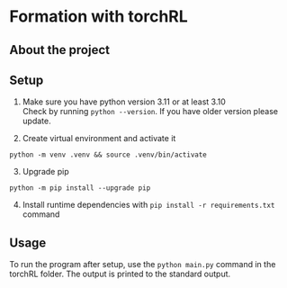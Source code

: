 # Formation with torchRL

## About the project

## Setup
1. Make sure you have python version 3.11 or at least 3.10  
Check by running `python --version`. If you have older version please update.

2. Create virtual environment and activate it
```shell
python -m venv .venv && source .venv/bin/activate
```
3. Upgrade pip
```shell
python -m pip install --upgrade pip
```
4. Install runtime dependencies with `pip install -r requirements.txt` command

## Usage
To run the program after setup, use the `python main.py` command in the torchRL folder. The output is printed to the standard output.